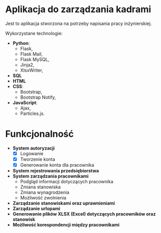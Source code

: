 # Aplikacja do zarządzania kadrami

Jest to aplikacja stworzona na potrzeby napisania pracy inżynierskiej. 

Wykorzystane technologie:
  - **Python**:
      - Flask,
      - Flask Mail,
      - Flask MySQL,
      - Jinja2,
      - XlsxWriter,
  - **SQL**
  - **HTML**
  - **CSS**:
    - Bootstrap,
    - Bootstrap Notify,
  - **JavaScript**:
    - Ajax,
    - Particles.js.

# Funkcjonalność

- **System autoryzacji**
  - [x] Logowanie
  - [x] Tworzenie konta
  - [x] Generowanie konta dla pracownika
- **System rejestrowania przedsiębiorstwa**
- **System zarządzania pracownikami**
  - Podgląd informacji dotyczących pracownika
  - Zmiana stanowiska
  - Zmiana wynagrodzenia
  - Możliwość zwolnienia
- **Zarządzanie stanowiskami oraz uprawnieniami**
- **Zarządzanie urlopami**
- **Generowanie plików XLSX (Excel) dotyczących pracowników oraz stanowisk**
- **Możliwość korespondencji między pracownikami**
